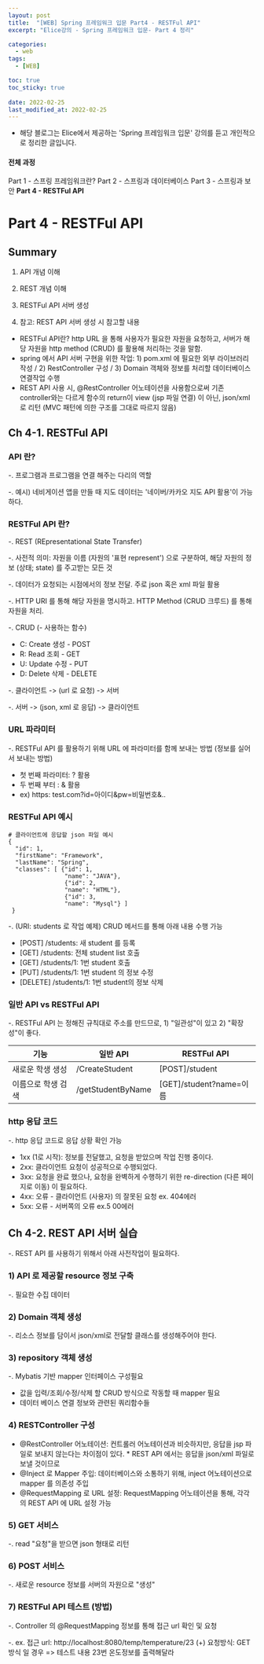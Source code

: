 ```yaml
---
layout: post
title:  "[WEB] Spring 프레임워크 입문 Part4 - RESTFul API"
excerpt: "Elice강의 - Spring 프레임워크 입문- Part 4 정리"

categories:
  - web
tags:
  - [WEB]

toc: true
toc_sticky: true
 
date: 2022-02-25
last_modified_at: 2022-02-25
---
```


* 해당 블로그는 Elice에서 제공하는 'Spring 프레임워크 입문' 강의를 듣고 개인적으로 정리한 글입니다.

#### 전체 과정
Part 1 - 스프링 프레임워크란?
Part 2 - 스프링과 데이터베이스
Part 3 - 스프링과 보안
**Part 4 - RESTFul API**

# Part 4 - RESTFul API
## Summary
1) API 개념 이해

2) REST 개념 이해

3) RESTFul API 서버 생성

4) 참고: REST API 서버 생성 시 참고할 내용
* RESTFul API란? http URL 을 통해 사용자가 필요한 자원을 요청하고, 서버가 해당 자원을 http method (CRUD) 를 활용해 처리하는 것을 말함.
* spring 에서 API 서버 구현을 위한 작업: 1) pom.xml 에 필요한 외부 라이브러리 작성 / 2) RestController 구성 / 3) Domain 객체와 정보를 처리할 데이터베이스 연결작업 수행
* REST API 사용 시, @RestController 어노테이션을 사용함으로써 기존 controller와는 다르게 함수의 return이 view (jsp 파일 연결) 이 아닌, json/xml 로 리턴 (MVC 패턴에 의한 구조를 그대로 따르지 않음)

## Ch 4-1. RESTFul API
### API 란?
-. 프로그램과 프로그램을 연결 해주는 다리의 역할

-. 예시) 네비게이션 앱을 만들 때 지도 데이터는 '네이버/카카오 지도 API 활용'이 가능하다.

### RESTFul API 란?
-. REST (REpresentational State Transfer) 

-. 사전적 의미: 자원을 이름 (자원의 '표현 represent') 으로 구분하여, 해당 자원의 정보 (상태; state) 를 주고받는 모든 것

-. 데이터가 요청되는 시점에서의 정보 전달. 주로 json 혹은 xml 파일 활용

-. HTTP URI 를 통해 해당 자원을 명시하고. HTTP Method (CRUD 크루드) 를 통해 자원을 처리.

-. CRUD (- 사용하는 함수)
* C: Create 생성 - POST 
* R: Read 조회 - GET
* U: Update 수정 - PUT
* D: Delete 삭제 - DELETE

-. 클라이언트 -> (url 로 요청) -> 서버 

-. 서버 -> (json, xml 로 응답) -> 클라이언트

### URL 파라미터
-. RESTFul API 를 활용하기 위해 URL 에 파라미터를 함께 보내는 방법 (정보를 실어서 보내는 방법)

* 첫 번째 파라미터: ? 활용
* 두 번째 부터 : & 활용
* ex) https: test.com?id=아이디&pw=비밀번호&..

### RESTFul API 예시
```
# 클라이언트에 응답할 json 파일 예시
{
  "id": 1,
  "firstName": "Framework",
  "lastName": "Spring",
  "classes": [ {"id": 1,
                "name": "JAVA"},
                {"id": 2,
                "name": "HTML"},
                {"id": 3,
                "name": "Mysql"} ]
 }
 ```
 
 -. (URI: students 로 작업 예제) CRUD 메서드를 통해 아래 내용 수행 가능
 * [POST] /students: 새 student 를 등록
 * [GET] /students: 전체 student list 호출
 * [GET] /students/1: 1번 student 호출
 * [PUT] /students/1: 1번 student 의 정보 수정
 * [DELETE] /students/1: 1번 student의 정보 삭제

### 일반 API vs RESTFul API
-. RESTFul API 는 정해진 규칙대로 주소를 만드므로, 1) "일관성"이 있고 2) "확장성"이 좋다.

|기능|일반 API|RESTFul API|
|------|---|---|
|새로운 학생 생성|/CreateStudent|[POST]/student|
|이름으로 학생 검색|/getStudentByName|[GET]/student?name=이름|

### http 응답 코드
-. http 응답 코드로 응답 상황 확인 가능

* 1xx (1로 시작): 정보를 전달했고, 요청을 받았으며 작업 진행 중이다.
* 2xx: 클라이언트 요청이 성공적으로 수행되었다. 
* 3xx: 요청을 완료 했으나, 요청을 완벽하게 수행하기 위한 re-direction (다른 페이지로 이동) 이 필요하다.
* 4xx: 오류 - 클라이언트 (사용자) 의 잘못된 요청 ex. 404에러
* 5xx: 오류 - 서버쪽의 오류 ex.5 00에러


## Ch 4-2. REST API 서버 실습
-. REST API 를 사용하기 위해서 아래 사전작업이 필요하다.

### 1) API 로 제공할 resource 정보 구축
-. 필요한 수집 데이터

### 2) Domain 객체 생성
-. 리소스 정보를 담이서 json/xml로 전달할 클래스를 생성해주어야 한다.

### 3) repository 객체 생성
-. Mybatis 기반 mapper 인터페이스 구성필요

* 값을 입력/조회/수정/삭제 할 CRUD 방식으로 작동할 때 mapper 필요
* 데이터 베이스 연결 정보와 관련된 쿼리함수들

### 4) RESTController 구성
* @RestController 어노테이션: 컨트롤러 어노테이션과 비슷하지만, 응답을 jsp 파일로 보내지 않는다는 차이점이 있다. * REST API 에서는 응답을 json/xml 파일로 보낼 것이므로
* @Inject 로 Mapper 주입: 데이터베이스와 소통하기 위해, inject 어노테이션으로 mapper 를 의존성 주입
* @RequestMapping 로 URL 설정: RequestMapping 어노테이션을 통해, 각각의 REST API 에 URL 설정 가능

### 5) GET 서비스
-. read "요청"을 받으면 json 형태로 리턴

### 6) POST 서비스
-. 새로운 resource 정보를 서버의 자원으로 "생성"

### 7) RESTFul API 테스트 (방법)
-. Controller 의 @RequestMapping 정보를 통해 접근 url 확인 및 요청

-. ex. 접근 url: http://localhost:8080/temp/temperature/23 (+) 요청방식: GET 방식 일 경우 => 테스트 내용  23번 온도정보를 출력해달라

